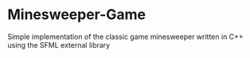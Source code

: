 # Minesweeper-Game
Simple implementation of the classic game minesweeper written in C++ using the SFML external library
